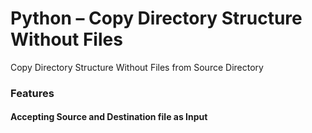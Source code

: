 # Python – Copy Directory Structure Without Files
Copy Directory Structure Without Files from Source Directory
### Features
#### Accepting Source and Destination file as Input
